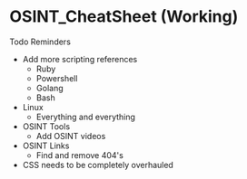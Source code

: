 # OSINT_CheatSheet (Working)


Todo Reminders
- Add more scripting references
    - Ruby
    - Powershell
    - Golang
    - Bash
- Linux
    - Everything and everything
- OSINT Tools
    - Add OSINT videos
 - OSINT Links
    - Find and remove 404's
- CSS needs to be completely overhauled
